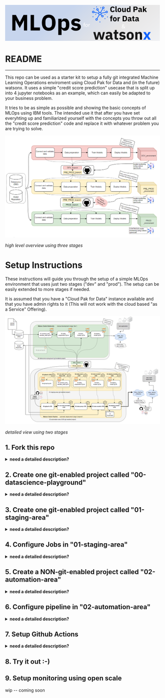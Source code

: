 ![Alt text](images/banner.png)
# README
---

This repo can be used as a starter kit to setup a fully git integrated Machine Learning Operations enviroment using Cloud Pak for Data and (in the future) watsonx. It uses a simple "credit score prediction" usecase that is split up into 4 jupyter notebooks as an example, which can easily be adapted to your business problem. 

It tries to be as simple as possible and showing the basic concepts of MLOps using IBM tools. The intended use it that after you have set everyhting up and familiarized yourself with the concepts you throw out all the "credit score prediction" code and replace it with whatever problem you are trying to solve.

![high level overview using three stages](/images/2023-09-05-11_00_27.png)

*high level overview using three stages*



# Setup Instructions
These instructions will guide you through the setup of a simple MLOps environment that uses just two stages ("dev" and "prod"). The setup can be easily extended to more stages if needed. 

It is assumed that you have a "Cloud Pak for Data" instance available and that you have admin rights to it (This will not work with the cloud based "as a Service" Offering). 

![Alt text](/images/detailed_overview.png)

*detailed view using two stages*
## 1. Fork this repo

<details>
<summary><b> need a detailed description?</b></summary>

![Alt text](/images/image-1.png)

click the "Fork" button in the upper right corner of this repo. **IMPORTANT: uncheck the "only fork the master branch" checkbox.**
 This will create a copy of this repo in your own github account. We will be using this copy in the following steps.
</details>


## 2.   Create one git-enabled project called "00-datascience-playground"

<details>
<summary><b> need a detailed description?</b></summary>

### Overview
![Alt text](/images/2023-08-31-09_10_14.png)
*this is the project that we are creating in this step*

### Step by step
![Alt text](/images/image-2.png)
navigate to all projects
![Alt text](/images/image-4.png)
create a project that is "integrated with git". In the next window we will need to provide the github repo address and a private access token. So lets create that token first.
![Alt text](/images/image-5.png)
navigate to https://github.com/settings/tokens and choose "Generate new token". Give it a name and select the "repo" scope as shown in the next image. 
![Alt text](/images/image-6.png)
**Copy the generated token to your clipboard.** You will not be able to see it again after you close the window.
![Alt text](/images/image-7.png)
Make this token available within your CP4D by creating a "New Token" and using the token you just created. Once you created it use the dropdown to select it.
![Alt text](/images/image-8.png)
add the Repo URL (dont forget the .git at the end ;-) and choose the main branch. Then hit "Create"

Use the github repo address and your private access token 
You can Alter the notebooks to your needs if you want to. It is important that you keep the naming of the notebooks.
</details>


## 3. Create one git-enabled project called "01-staging-area"

<details>
<summary><b> need a detailed description?</b></summary>

### Overview
![Alt text](/images/image-3.png)
*this is the project that we are creating in this step*

### Step by step

![Alt text](/images/image-2.png)
navigate to all projects
![Alt text](/images/image-4.png)
In your CP4D Instance you access the project overview by clicking on the "Projects" Icon in the upper left corner. Then click on "New Project" and select "Create a project integrated with a Git repository". Give it the name "01-staging-area" and select "create"

Use the same github repo address and your private access token as in 2
 
</details>

## 4. Configure Jobs in "01-staging-area"
<details>
<summary><b> need a detailed description?</b></summary>

### Overview
![Alt text](/images/image-4.png)
*this is the project that we are creating in this step*

### Step by step
![Alt text](/images/image-9.png)
navigate to "view local branch"

![Alt text](/images/image-11.png)
click "New code job"

![Alt text](/images/image-12.png)
choose the first notebook "00-git-pull.ipynb" and click "configure job"

![Alt text](/images/image-13.png)
give it the same name as the notebook and click "next"
accept all the defaults and click "next" until you can click "create job"
repeat those steps for all five notebooks.

![Alt text](/images/image-14.png)
once you are done it should look like this.


We also need to create a .env file within the "01-staging-area" project. This file will contain the credentials that the pipeline will use to pull the code from github.

![Alt text](/images/image-100.png)

Click "Launch IDE" and then "JupyterLab" to get access to the JupyterLab environment. 

![Alt text](/images/image-103.png)

You will be greeted by a tab called "Terminal 1". There you copy the following commands and hit enter:

```bash

echo "repo_adresse=PUT_YOUR_REPO_ADDRESS_HERE" > .env
echo "personal_access_token=PUT_YOUR_TOKEN_HERE" >> .env
echo "branch_name=main" >> .env

```

![Alt text](/images/image-102.png)

You can check if everything worked by typing 
   
   ```bash
   cat .env
   ```
If that command displays the content of the .env file you are good to go. 

</details>

## 5. Create a NON-git-enabled project called "02-automation-area"

<details>
<summary><b> need a detailed description?</b></summary>

### Overview
![Alt text](/images/image-5.png)
*this is the project that we are creating in this step*

### Step by step

![Alt text](/images/image-3.png)
repeat the same steps as in 2 and 3 but choose "create an empty project" to create a NON-git-enabled project. Name it "02-automation-area"


</details>



## 6. Configure pipeline in "02-automation-area"
<details>
<summary><b> need a detailed description?</b></summary>

### Overview
![Alt text](/images/image-6.png)
*those are the pieces we are creating in this step*

### Step by step

![Alt text](/images/image-16.png)
Click "New Asset" and choose "Pipeline". Name the pipeline "mlops_pipeline"

![Alt text](/images/image-18.png)
go to "Run">"Run Notebook Job" and drag it onto the plane. Then doubleclick this newly created node and click "select Job".

![Alt text](/images/image-19.png)
choose "01-staging-area" and there the first notebook "00-git-pull.ipynb" and click "choose" and then "save"

![Alt text](/images/image-20.png)
repeat those steps for all notebooks until you end up with something that looks like this.

![Alt text](/images/image-29.png)
Click "Run Pipeline" and then "create job". Give it a name like "mlops_pipeline_job" . **IMPORTANT: The github action assumes that you only have ONE job in this project. If you have more than one job you will need to change the github action accordingly.**


</details>

## 7. Setup Github Actions 
<details>
<summary><b> need a detailed description?</b></summary>

### Overview
![Alt text](/images/image-7.png)
*this is the piece that we are creating in this step*

### Step by step

We need a set of secrets to be able to run the github actions. Those secrets are:

- **API_KEY**
- **USER_NAME**
- **CLUSTER_URL**
- **PROJECT_ID**
- **PERSONAL_ACCESS_TOKEN_GITHUB**


We will now go through all those step by step:

![Alt text](/images/image-21.png)
navigate to your fork of the github repo then "Settings">"Secrets and variables">"actions">"new repository secret" 

### 7.1. retriving your CP4D **API_KEY** and **USER_NAME**

![Alt text](/images/image-22.png)
go to the "profile and settings" tab in your cp4d instance

![Alt text](/images/image-23.png)
copy the api key to your clipboard (and write it down somewhere. You will not be able to see it again after you close the window)

![Alt text](/images/image-24.png)
go back to github and creaete a new repository secret called "API_KEY"

![Alt text](/images/image-27.png)

Also create the repository secret USER_NAME using the username that you use to login to your CP4D instance


### 7.2. retriving your CP4D **CLUSTER_URL**

this one is simple :-) 
![Alt text](/images/image-25.png)

just take the URL of the cluster that you have been workin on

![Alt text](/images/image-26.png)

and use it to create a secret called "CLUSTER_URL"

### 7.3. retriving your CP4D **PROJECT_ID**

![Alt text](/images/image-28.png)

### 7.4. retriving your github **PERSONAL_ACCESS_TOKEN_GITHUB**

You can use the same token you used in step 2. If you dont have it anymore you can create a new one by following the steps in 2.



</details>

## 8. Try it out :-) 

## 9. Setup monitoring using open scale
   wip -- coming soon


    
